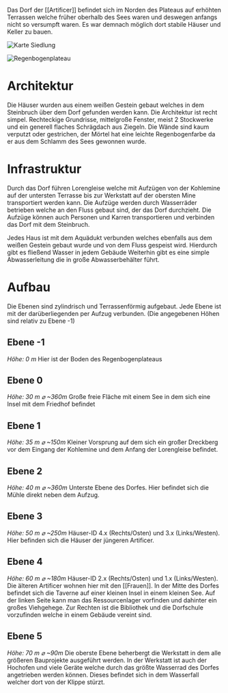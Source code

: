 
Das Dorf der [[Artificer]] befindet sich im Norden des Plateaus auf erhöhten Terrassen welche früher oberhalb des Sees waren und deswegen anfangs nicht so versumpft waren. Es war demnach möglich dort stabile Häuser und Keller zu bauen.


![Karte Siedlung](https://lh3.googleusercontent.com/d/1J0QBLhAqEf2DUxMYu0LxlaMc892mspeS)

![Regenbogenplateau](https://lh3.googleusercontent.com/d/10vRBH8OiAVdASbUaiYjgUovr7m1wQeN1)
# Architektur
Die Häuser wurden aus einem weißen Gestein gebaut welches in dem Steinbruch über dem Dorf gefunden werden kann. Die Architektur ist recht simpel. Rechteckige Grundrisse, mittelgroße Fenster, meist 2 Stockwerke und ein generell flaches Schrägdach aus Ziegeln. Die Wände sind kaum verputzt oder gestrichen, der Mörtel hat eine leichte Regenbogenfarbe da er aus dem Schlamm des Sees gewonnen wurde.

# Infrastruktur
Durch das Dorf führen Lorengleise welche mit Aufzügen von der Kohlemine auf der untersten Terrasse bis zur Werkstatt auf der obersten Mine transportiert werden kann. Die Aufzüge werden durch Wasserräder betrieben welche an den Fluss gebaut sind, der das Dorf durchzieht.
Die Aufzüge können auch Personen und Karren transportieren und verbinden das Dorf mit dem Steinbruch.

Jedes Haus ist mit dem Aquädukt verbunden welches ebenfalls aus dem weißen Gestein gebaut wurde und von dem Fluss gespeist wird. Hierdurch gibt es fließend Wasser in jedem Gebäude Weiterhin gibt es eine simple Abwasserleitung die in große Abwasserbehälter führt.

# Aufbau
Die Ebenen sind zylindrisch und Terrassenförmig aufgebaut.
Jede Ebene ist mit der darüberliegenden per Aufzug verbunden.
(Die angegebenen Höhen sind relativ zu Ebene -1)
## Ebene -1
_Höhe: 0 m_
Hier ist der Boden des Regenbogenplateaus

## Ebene 0
_Höhe: 30 m_
_⌀ ~360m_
Große freie Fläche mit einem See in dem sich eine Insel mit dem Friedhof befindet

## Ebene 1
_Höhe: 35 m_
_⌀ ~150m_
Kleiner Vorsprung auf dem sich ein großer Dreckberg vor dem Eingang der Kohlemine und dem Anfang der Lorengleise befindet.

## Ebene 2
_Höhe: 40 m_
_⌀ ~360m_
Unterste Ebene des Dorfes. Hier befindet sich die Mühle direkt neben dem Aufzug.

## Ebene 3
_Höhe: 50 m_
_⌀ ~250m_
Häuser-ID 4.x (Rechts/Osten) und 3.x (Links/Westen).
Hier befinden sich die Häuser der jüngeren Artificer. 

## Ebene 4
_Höhe: 60 m_
_⌀ ~180m_
Häuser-ID 2.x (Rechts/Osten) und 1.x (Links/Westen).
Die älteren Artificer wohnen hier mit den [[Frauen]]. 
In der Mitte des Dorfes befindet sich die Taverne auf einer kleinen Insel in einem kleinen See. Auf der linken Seite kann man das Ressourcenlager vorfinden und dahinter ein großes Viehgehege.
Zur Rechten ist die Bibliothek und die Dorfschule vorzufinden welche in einem Gebäude vereint sind.

## Ebene 5
_Höhe: 70 m_
_⌀ ~90m_
Die oberste Ebene beherbergt die Werkstatt in dem alle größeren Bauprojekte ausgeführt werden. In der Werkstatt ist auch der Hochofen und viele Geräte welche durch das größte Wasserrad des Dorfes angetrieben werden können. Dieses befindet sich in dem Wasserfall welcher dort von der Klippe stürzt.